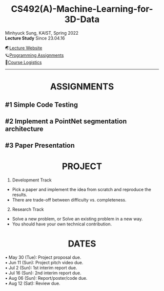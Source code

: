 <div align=center><h1> CS492(A)-Machine-Learning-for-3D-Data </h1></div>
Minhyuck Sung, KAIST, Spring 2022<br>
<b>Lecture Study</b> Since 23.04.16

🌏[Lecture Website](https://mhsung.github.io/kaist-cs492a-spring-2022/)  
🪐[Programming Assignments](https://github.com/63days/kaist-3dml-assignments)  
👾[Course Logistics](https://kaistackr-my.sharepoint.com/personal/mhsung_kaist_ac_kr/_layouts/15/onedrive.aspx?id=%2Fpersonal%2Fmhsung_kaist_ac_kr%2FDocuments%2FCourses%2F2022_spring_cs492a%2Fslides_pdf%2Fkaist_cs492a_spring_2022_course_logistics%2Epdf&parent=%2Fpersonal%2Fmhsung_kaist_ac_kr%2FDocuments%2FCourses%2F2022_spring_cs492a%2Fslides_pdf&ga=1)  
___

# <div align=center> ASSIGNMENTS </div>
## #1 Simple Code Testing
## #2 Implement a PointNet segmentation architecture
## #3 Paper Presentation

# <div align=center> PROJECT </div>
1. Development Track
  - Pick a paper and implement the idea from scratch and reproduce the results.
  - There are trade-off between difficulty vs. completeness.

2. Research Track
  - Solve a new problem, or Solve an existing problem in a new way.
  - You should have your own technical contribution.

# <div align=center> DATES </div>
• May 30 (Tue): Project proposal due.  
• Jun 11 (Sun): Project pitch video due.  
• Jul 2 (Sun): 1st interim report due.  
• Jul 16 (Sun): 2nd interim report due.  
• Aug 06 (Sun): Report/poster/code due.  
• Aug 12 (Sat): Review due.  
